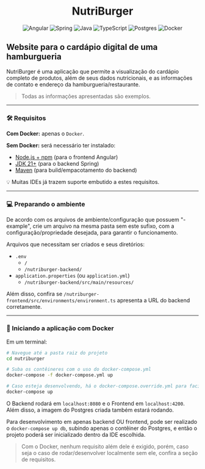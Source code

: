 <div align='center'>

# NutriBurger

![Angular](https://img.shields.io/badge/angular-%23DD0031.svg?style=for-the-badge&logo=angular&logoColor=white) ![Spring](https://img.shields.io/badge/spring-%236DB33F.svg?style=for-the-badge&logo=spring&logoColor=white) 
![Java](https://img.shields.io/badge/java-white.svg?style=for-the-badge&logo=openjdk&logoColor=black) ![TypeScript](https://img.shields.io/badge/typescript-%23007ACC.svg?style=for-the-badge&logo=typescript&logoColor=white)
![Postgres](https://img.shields.io/badge/postgres-%23316192.svg?style=for-the-badge&logo=postgresql&logoColor=white) ![Docker](https://img.shields.io/badge/docker-%230db7ed.svg?style=for-the-badge&logo=docker&logoColor=white)

</div>

## Website para o cardápio digital de uma hamburgueria

NutriBurger é uma aplicação que permite a visualização do cardápio completo de produtos, além de seus dados nutricionais, e as informações de contato e endereço da hamburgueria/restaurante.

> Todas as informações apresentadas são exemplos.

---
### 🛠️ Requisitos
**Com Docker:** apenas o `Docker`.

**Sem Docker:** será necessário ter instalado:
  - [Node.js + npm](https://nodejs.org/) (para o frontend Angular)  
  - [JDK 21+](https://www.oracle.com/java/technologies/downloads/) (para o backend Spring)  
  - [Maven](https://maven.apache.org/) (para build/empacotamento do backend)
     
💡 Muitas IDEs já trazem suporte embutido a estes requisitos.

---

### 💻 Preparando o ambiente

De acordo com os arquivos de ambiente/configuração que possuem "-example", crie um arquivo na mesma pasta sem este sufixo, com a configuração/propriedade desejada, para garantir o funcionamento.

Arquivos que necessitam ser criados e seus diretórios:
- `.env`
  - `/`
  - `/nutriburger-backend/`
- `application.properties` (ou `application.yml`)
  - `/nutriburger-backend/src/main/resources/`

Além disso, confira se `/nutriburger-frontend/src/environments/environment.ts` apresenta a URL do backend corretamente.

---

### 🐋 Iniciando a aplicação com Docker

Em um terminal:
```bash
# Navegue até a pasta raiz do projeto
cd nutriburger

# Suba os contêineres com o uso do docker-compose.yml
docker-compose -f docker-compose.yml up

# Caso esteja desenvolvendo, há o docker-compose.override.yml para facilitar
docker-compose up
```

O Backend rodará em `localhost:8080` e o Frontend em `localhost:4200`. Além disso, a imagem do Postgres criada também estará rodando.

Para desenvolvimento em apenas backend OU frontend, pode ser realizado o `docker-compose up db`, subindo apenas o contêiner do Postgres, e então o projeto poderá ser inicializado dentro da IDE escolhida.
> Com o Docker, nenhum requisito além dele é exigido, porém, caso seja o caso de rodar/desenvolver localmente sem ele, confira a seção de requisitos.
